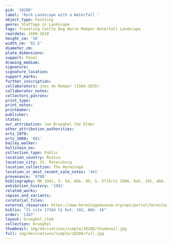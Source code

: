 ```yaml
---
pid: '10208'
label: 'Rock Landscape with a Waterfall '
object_type: Painting
genre: Staffage in Landscape
tags: Traveling Cattle Dog Horse Momper Waterfall Landscape
realdate: 1600-1610
height_cm: '56'
width_cm: '82.5'
diameter_cm: 
plate_dimensions: 
support: Panel
drawing_medium: 
signature: 
signature_location: 
support_marks: 
further_inscription: 
collaborators: Joos de Momper (1564-1635)
collaborator_notes: 
collectors_patrons: 
print_type: 
print_notes: 
printmaker: 
publisher: 
states: 
our_attribution: Jan Brueghel the Elder
other_attribution_authorities: 
ertz_1979: 
ertz_2008: '681'
bailey_walker: 
hollstein_no: 
collection_type: Public
location_country: Russia
location_city: St. Petersburg
location_collection: The Hermitage
location_or_most_recent_sale_notes: '441'
provenance: '9788'
bibliography: MK 1981, S. 54, Abb. 89, S. 57|Ertz 1986, Kat. 192, Abb. 16
exhibition_history: '1981'
related_works: 
copies_and_variants: 
curatorial_files: 
external_resources: https://www.hermitagemuseum.org/wps/portal/hermitage/digital-collection/01.+Paintings/48129/?lng=en
biblio: "{% cite 17164 %} Kat. 192, Abb. 16"
order: '1187'
layout: brueghel_item
collection: brueghel
thumbnail: img/derivatives/simple/10208/thumbnail.jpg
full: img/derivatives/simple/10208/full.jpg
---
```

